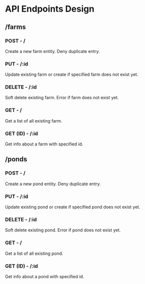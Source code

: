 # API Endpoints Design

## /farms

### POST - /
Create a new farm entity. Deny duplicate entry.

### PUT - /:id
Update existing farm or create if specified farm does not exist yet.

### DELETE - /:id
Soft delete existing farm. Error if farm does not exist yet.

### GET - /
Get a list of all existing farm.

### GET (ID) - /:id
Get info about a farm with specified id.

## /ponds

### POST - /
Create a new pond entity. Deny duplicate entry.

### PUT - /:id
Update existing pond or create if specified pond does not exist yet.

### DELETE - /:id
Soft delete existing pond. Error if pond does not exist yet.

### GET - /
Get a list of all existing pond.

### GET (ID) - /:id
Get info about a pond with specified id.